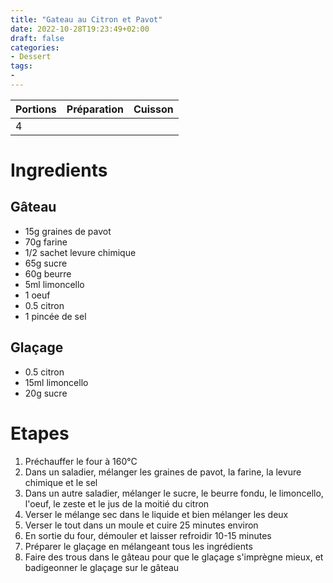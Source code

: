 ```yaml
---
title: "Gateau au Citron et Pavot"
date: 2022-10-28T19:23:49+02:00
draft: false
categories:
- Dessert
tags:
-
---
```


| Portions | Préparation | Cuisson    |
|----------|-------------|------------|
| 4        |             |            |

# Ingredients

## Gâteau 

- 15g graines de pavot
- 70g farine
- 1/2 sachet levure chimique
- 65g sucre
- 60g beurre
- 5ml limoncello
- 1 oeuf
- 0.5 citron
- 1 pincée de sel

## Glaçage

- 0.5 citron
- 15ml limoncello
- 20g sucre

# Etapes

1) Préchauffer le four à 160°C
2) Dans un saladier, mélanger les graines de pavot, la farine, la levure chimique et le sel
3) Dans un autre saladier, mélanger le sucre, le beurre fondu, le limoncello, l'oeuf, le zeste et le jus de la moitié du citron
4) Verser le mélange sec dans le liquide et bien mélanger les deux
5) Verser le tout dans un moule et cuire 25 minutes environ
6) En sortie du four, démouler et laisser refroidir 10-15 minutes
7) Préparer le glaçage en mélangeant tous les ingrédients
8) Faire des trous dans le gâteau pour que le glaçage s'imprègne mieux, et badigeonner le glaçage sur le gâteau
